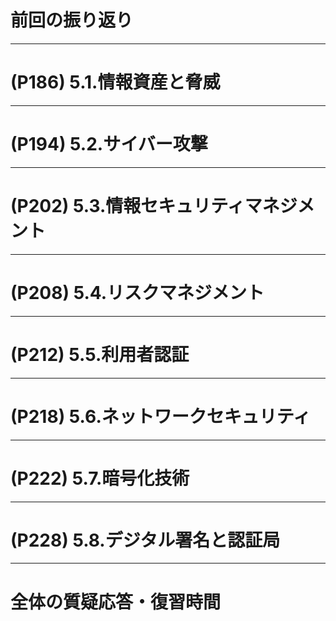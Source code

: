 <!--
# (P) ..

---

-->

# 前回の振り返り

---

# (P186) 5.1.情報資産と脅威

---

# (P194) 5.2.サイバー攻撃

---

# (P202) 5.3.情報セキュリティマネジメント

---

# (P208) 5.4.リスクマネジメント

---

# (P212) 5.5.利用者認証

---

# (P218) 5.6.ネットワークセキュリティ

---

# (P222) 5.7.暗号化技術

---

# (P228) 5.8.デジタル署名と認証局

---

# 全体の質疑応答・復習時間
